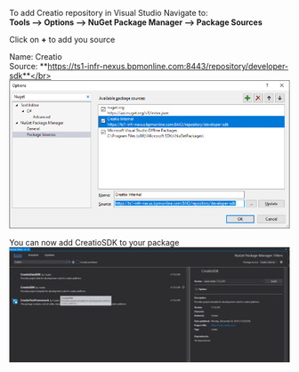 To add Creatio repository in Visual Studio Navigate to:
<br/>
**Tools --> Options --> NuGet Package Manager --> Package Sources**

Click on **+** to add you source

Name: Creatio<br/>
Source: **https://ts1-infr-nexus.bpmonline.com:8443/repository/developer-sdk**</br>
![NuGet](../Img/Nuget.png)


You can now add CreatioSDK to your package
![Result](../Img/NuGetPackageManager.png)